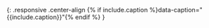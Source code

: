 {: .responsive .center-align {% if include.caption %}data-caption="{{include.caption}}"{% endif %} }